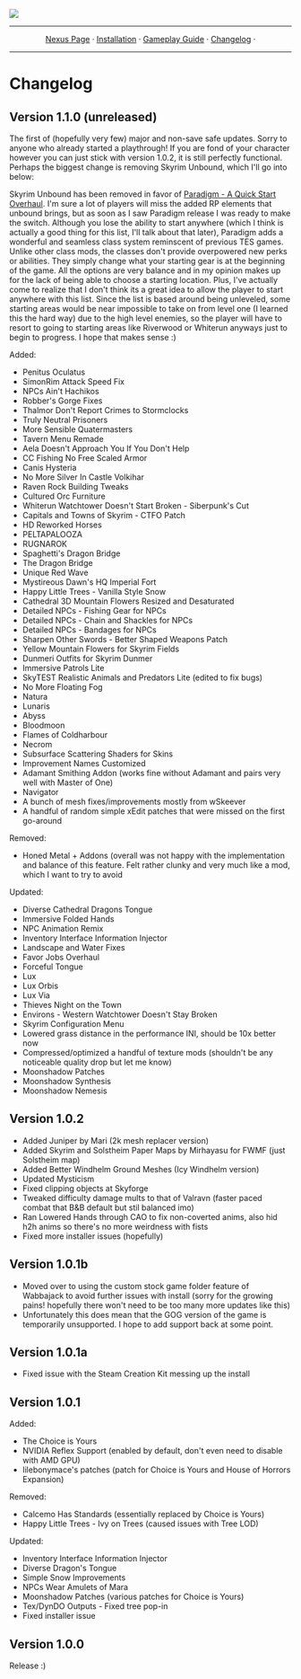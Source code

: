 <a href="https://www.nexusmods.com/skyrimspecialedition/mods/85896"><img src="https://staticdelivery.nexusmods.com/mods/1704/images/85896/85896-1677468574-1704277277.png" target="_blank"></a>

---

<p align="center">
  <a href="https://www.nexusmods.com/skyrimspecialedition/mods/85896">Nexus Page</a> ·
  <a href="README.md">Installation</a> ·
  <a href="GAMEPLAY.md">Gameplay Guide</a> ·
  <a href="CHANGELOG.md">Changelog</a> ·
</p>

---

# Changelog

## Version 1.1.0 (unreleased)

The first of (hopefully very few) major and non-save safe updates. Sorry to anyone who already started a playthrough! If you are fond of your character however you can just stick with version 1.0.2, it is still perfectly functional. Perhaps the biggest change is removing Skyrim Unbound, which I'll go into below:

Skyrim Unbound has been removed in favor of [Paradigm - A Quick Start Overhaul](https://www.nexusmods.com/skyrimspecialedition/mods/85939). I'm sure a lot of players will miss the added RP elements that unbound brings, but as soon as I saw Paradigm release I was ready to make the switch. Although you lose the ability to start anywhere (which I think is actually a good thing for this list, I'll talk about that later), Paradigm adds a wonderful and seamless class system reminscent of previous TES games. Unlike other class mods, the classes don't provide overpowered new perks or abilities. They simply change what your starting gear is at the beginning of the game. All the options are very balance and in my opinion makes up for the lack of being able to choose a starting location. Plus, I've actually come to realize that I don't think its a great idea to allow the player to start anywhere with this list. Since the list is based around being unleveled, some starting areas would be near impossible to take on from level one (I learned this the hard way) due to the high level enemies, so the player will have to resort to going to starting areas like Riverwood or Whiterun anyways just to begin to progress. I hope that makes sense :)

Added:
- Penitus Oculatus
- SimonRim Attack Speed Fix
- NPCs Ain't Hachikos 
- Robber's Gorge Fixes
- Thalmor Don't Report Crimes to Stormclocks
- Truly Neutral Prisoners
- More Sensible Quatermasters
- Tavern Menu Remade
- Aela Doesn't Approach You If You Don't Help
- CC Fishing No Free Scaled Armor
- Canis Hysteria 
- No More Silver In Castle Volkihar
- Raven Rock Building Tweaks
- Cultured Orc Furniture
- Whiterun Watchtower Doesn't Start Broken - Siberpunk's Cut
- Capitals and Towns of Skyrim - CTFO Patch
- HD Reworked Horses
- PELTAPALOOZA
- RUGNAROK
- Spaghetti's Dragon Bridge
- The Dragon Bridge
- Unique Red Wave
- Mystireous Dawn's HQ Imperial Fort
- Happy Little Trees - Vanilla Style Snow
- Cathedral 3D Mountain Flowers Resized and Desaturated
- Detailed NPCs - Fishing Gear for NPCs
- Detailed NPCs - Chain and Shackles for NPCs
- Detailed NPCs - Bandages for NPCs
- Sharpen Other Swords - Better Shaped Weapons Patch
- Yellow Mountain Flowers for Skyrim Fields
- Dunmeri Outfits for Skyrim Dunmer
- Immersive Patrols Lite
- SkyTEST Realistic Animals and Predators Lite (edited to fix bugs)
- No More Floating Fog
- Natura
- Lunaris
- Abyss
- Bloodmoon
- Flames of Coldharbour
- Necrom
- Subsurface Scattering Shaders for Skins
- Improvement Names Customized 
- Adamant Smithing Addon (works fine without Adamant and pairs very well with Master of One)
- Navigator
- A bunch of mesh fixes/improvements mostly from wSkeever
- A handful of random simple xEdit patches that were missed on the first go-around 

Removed:
- Honed Metal + Addons (overall was not happy with the implementation and balance of this feature. Felt rather clunky and very much like a mod, which I want to try to avoid

Updated:
- Diverse Cathedral Dragons Tongue
- Immersive Folded Hands
- NPC Animation Remix
- Inventory Interface Information Injector
- Landscape and Water Fixes
- Favor Jobs Overhaul
- Forceful Tongue
- Lux
- Lux Orbis
- Lux Via
- Thieves Night on the Town
- Environs - Western Watchtower Doesn't Stay Broken
- Skyrim Configuration Menu
- Lowered grass distance in the performance INI, should be 10x better now
- Compressed/optimized a handful of texture mods (shouldn't be any noticeable quality drop but let me know)
- Moonshadow Patches
- Moonshadow Synthesis
- Moonshadow Nemesis

## Version 1.0.2 
- Added Juniper by Mari (2k mesh replacer version)
- Added Skyrim and Solstheim Paper Maps by Mirhayasu for FWMF (just Solstheim map)
- Added Better Windhelm Ground Meshes (Icy Windhelm version)
- Updated Mysticism
- Fixed clipping objects at Skyforge
- Tweaked difficulty damage mults to that of Valravn (faster paced combat that B&B default but stil balanced imo)
- Ran Lowered Hands through CAO to fix non-coverted anims, also hid h2h anims so there's no more weirdness with fists
- Fixed more installer issues (hopefully)

## Version 1.0.1b

- Moved over to using the custom stock game folder feature of Wabbajack to avoid further issues with install (sorry for the growing pains! hopefully there won't need to be too many more updates like this)
- Unfortunately this does mean that the GOG version of the game is temporarily unsupported. I hope to add support back at some point.

## Version 1.0.1a

- Fixed issue with the Steam Creation Kit messing up the install

## Version 1.0.1

Added:
- The Choice is Yours
- NVIDIA Reflex Support (enabled by default, don't even need to disable with AMD GPU)
- lilebonymace's patches (patch for Choice is Yours and House of Horrors Expansion)

Removed:
- Calcemo Has Standards (essentially replaced by Choice is Yours)
- Happy Little Trees - Ivy on Trees (caused issues with Tree LOD)

Updated:
- Inventory Interface Information Injector
- Diverse Dragon's Tongue
- Simple Snow Improvements
- NPCs Wear Amulets of Mara
- Moonshadow Patches (various patches for Choice is Yours)
- Tex/DynDO Outputs - Fixed tree pop-in
- Fixed installer issue


## Version 1.0.0

Release :)
